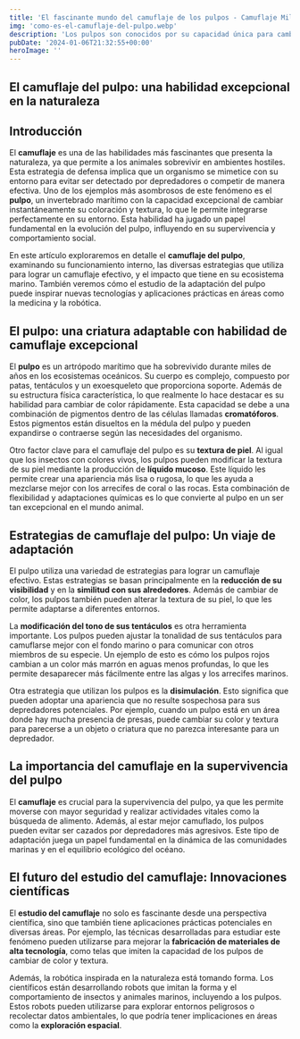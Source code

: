 ```yaml
---
title: 'El fascinante mundo del camuflaje de los pulpos - Camuflaje Militar'
img: 'como-es-el-camuflaje-del-pulpo.webp'
description: 'Los pulpos son conocidos por su capacidad única para cambiar su coloración y textura en cuestión de segundos, lo que les permite mezclarse perfectamente con'
pubDate: '2024-01-06T21:32:55+00:00'
heroImage: ''
---
```

    
  ## El camuflaje del pulpo: una habilidad excepcional en la naturaleza

## Introducción

El **camuflaje** es una de las habilidades más fascinantes que presenta la naturaleza, ya que permite a los animales sobrevivir en ambientes hostiles. Esta estrategia de defensa implica que un organismo se mimetice con su entorno para evitar ser detectado por depredadores o competir de manera efectiva. Uno de los ejemplos más asombrosos de este fenómeno es el **pulpo**, un invertebrado marítimo con la capacidad excepcional de cambiar instantáneamente su coloración y textura, lo que le permite integrarse perfectamente en su entorno. Esta habilidad ha jugado un papel fundamental en la evolución del pulpo, influyendo en su supervivencia y comportamiento social.

En este artículo exploraremos en detalle el **camuflaje del pulpo**, examinando su funcionamiento interno, las diversas estrategias que utiliza para lograr un camuflaje efectivo, y el impacto que tiene en su ecosistema marino. También veremos cómo el estudio de la adaptación del pulpo puede inspirar nuevas tecnologías y aplicaciones prácticas en áreas como la medicina y la robótica.

## El pulpo: una criatura adaptable con habilidad de camuflaje excepcional

El **pulpo** es un artrópodo marítimo que ha sobrevivido durante miles de años en los ecosistemas oceánicos. Su cuerpo es complejo, compuesto por patas, tentáculos y un exoesqueleto que proporciona soporte. Además de su estructura física característica, lo que realmente lo hace destacar es su habilidad para cambiar de color rápidamente. Esta capacidad se debe a una combinación de pigmentos dentro de las células llamadas **cromatóforos**. Estos pigmentos están disueltos en la médula del pulpo y pueden expandirse o contraerse según las necesidades del organismo.

Otro factor clave para el camuflaje del pulpo es su **textura de piel**. Al igual que los insectos con colores vivos, los pulpos pueden modificar la textura de su piel mediante la producción de **líquido mucoso**. Este líquido les permite crear una apariencia más lisa o rugosa, lo que les ayuda a mezclarse mejor con los arrecifes de coral o las rocas. Esta combinación de flexibilidad y adaptaciones químicas es lo que convierte al pulpo en un ser tan excepcional en el mundo animal.

## Estrategias de camuflaje del pulpo: Un viaje de adaptación

El pulpo utiliza una variedad de estrategias para lograr un camuflaje efectivo. Estas estrategias se basan principalmente en la **reducción de su visibilidad** y en la **similitud con sus alrededores**. Además de cambiar de color, los pulpos también pueden alterar la textura de su piel, lo que les permite adaptarse a diferentes entornos.

La **modificación del tono de sus tentáculos** es otra herramienta importante. Los pulpos pueden ajustar la tonalidad de sus tentáculos para camuflarse mejor con el fondo marino o para comunicar con otros miembros de su especie. Un ejemplo de esto es cómo los pulpos rojos cambian a un color más marrón en aguas menos profundas, lo que les permite desaparecer más fácilmente entre las algas y los arrecifes marinos.

Otra estrategia que utilizan los pulpos es la **disimulación**. Esto significa que pueden adoptar una apariencia que no resulte sospechosa para sus depredadores potenciales. Por ejemplo, cuando un pulpo está en un área donde hay mucha presencia de presas, puede cambiar su color y textura para parecerse a un objeto o criatura que no parezca interesante para un depredador.

## La importancia del camuflaje en la supervivencia del pulpo

El **camuflaje** es crucial para la supervivencia del pulpo, ya que les permite moverse con mayor seguridad y realizar actividades vitales como la búsqueda de alimento. Además, al estar mejor camuflado, los pulpos pueden evitar ser cazados por depredadores más agresivos. Este tipo de adaptación juega un papel fundamental en la dinámica de las comunidades marinas y en el equilibrio ecológico del océano.

## El futuro del estudio del camuflaje: Innovaciones científicas

El **estudio del camuflaje** no solo es fascinante desde una perspectiva científica, sino que también tiene aplicaciones prácticas potenciales en diversas áreas. Por ejemplo, las técnicas desarrolladas para estudiar este fenómeno pueden utilizarse para mejorar la **fabricación de materiales de alta tecnología**, como telas que imiten la capacidad de los pulpos de cambiar de color y textura.

Además, la robótica inspirada en la naturaleza está tomando forma. Los científicos están desarrollando robots que imitan la forma y el comportamiento de insectos y animales marinos, incluyendo a los pulpos. Estos robots pueden utilizarse para explorar entornos peligrosos o recolectar datos ambientales, lo que podría tener implicaciones en áreas como la **exploración espacial**.
  